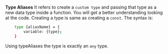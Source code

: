 **Type Aliases**
It refers to create a `custom type` and passing that type as a new data type inside a function. You will get a better understanding looking at the code. Creating a type is same as creating a `const`. The syntax is:
```bash
    type {aliasName} = {
        variable: {type};
    }
```
Using typeAliases the type is exactly an `any` type.